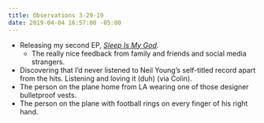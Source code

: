```yaml
---
title: Observations 3-29-19
date: 2019-04-04 16:57:00 -05:00
---
```


- Releasing my second EP, [*Sleep Is My God*](https://spencertweedy.bandcamp.com/album/sleep-is-my-god).
	- The really nice feedback from family and friends and social media strangers.
- Discovering that I’d never listened to Neil Young’s self-titled record apart from the hits. Listening and loving it (duh) (via Colin).
- The person on the plane home from LA wearing one of those designer bulletproof vests.
- The person on the plane with football rings on every finger of his right hand.
